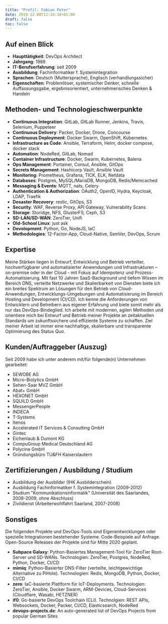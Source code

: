 ```yaml
---
title: "Profil: Fabian Peter"
date: 2019-12-08T11:35:18+01:00
draft: false
toc: false
---
```


## Auf einen Blick
* **Haupttätigkeit**: DevOps Architect
* **Jahrgang**: 1988
* **IT-Berufserfahrung**: seit 2009
* **Ausbildung**: Fachinformatiker f. Systemintegration
* **Sprachen**: Deutsch (Muttersprache), Englisch (verhandlungssicher)
* **Eigenschaften**: Problemlöser, systemischer Denker, schnelle Auffassungsgabe, ergebnisorientiert, unternehmerisches
Denken & Handeln

## Methoden- und Technologieschwerpunkte
* **Continuous Integration**: GitLab, GitLab Runner, Jenkins, Travis, Selenium, Puppeteer
* **Continuous Delivery**: Packer, Docker, Drone, Concourse
* **Continuous Deployment**: Docker Swarm, OpenShift, Kubernetes
* **Infrastructure as Code**: Ansible, Terraform, Helm, docker compose, docker stack
* **Automation**: NodeRed, GitLab, Nomad
* **Container Infrastructure**: Docker, Swarm, Kubernetes, Balena
* **Ops Management**: Portainer, Consul, Ansible, GitOps
* **Secrets Management**: Hashicorp Vault, Ansible Vault
* **Monitoring**: Prometheus, Grafana, TICK, ELK, Netdata
* **Databases**: Postgres, MySQL/MariaDB, MongoDB, Redis/Memcached
* **Messaging & Events**: MQTT, nats, Celery
* **Authentication & Authorization**: OAuth2, OpenID, Hydra, Keycloak, LDAP, Traefik
* **Desaster Recovery**: restic, GitOps, S3
* **Security**: WAF, Reverse Proxy, API Gateway, Vulnerability Scans
* **Storage**: Storidge, NFS, GlusterFS, Ceph, S3
* **SD-LAN/SD-WAN**: ZeroTier, Unifi
* **Old-School Linux**: just ask
* **Devolopment**: Python, Go, NodeJS, IaC
* **Methodologies**: 12-Factor-App, Cloud-Native, SemVer, DevOps, Scrum

## Expertise
Meine Stärken liegen in Entwurf, Entwicklung und Betrieb verteilter, hochverfügbarer und automatisierter Anwendungen und Infrastrukturen – on-premise oder in der Cloud - mit Fokus auf Idempotenz und Prozess-Automatisierung. Mit fast 10 Jahren SaaS-Background und tiefem Wissen im Bereich DNS, verteilte Netzwerke und Skalierbarkeit von Diensten biete ich ein breites Spektrum an Lösungen für den Betrieb von Cloud-Anwendungen, Entwicklungs-Umgebungen und Automatisierung im Bereich Hosting und Development (CI/CD). Ich kenne die Anforderungen von Entwicklern und Betreibern aus eigener Erfahrung und biete somit mehr als nur das DevOps-Bindeglied. Ich arbeite mit modernen, agilen Methoden und orientiere mich bei Entwurf und Betrieb meiner Projekte an zeitaktuellen Standards um zukunftssichere und effiziente Systeme zu schaffen. Ziel meiner Arbeit ist immer eine nachhaltige, skalierbare und transparente Optimierung des Status Quo.

## Kunden/Auftraggeber (Auszug)
Seit 2009 habe ich unter anderem mit/für folgende(n) Unternehmen gearbeitet:
* SEWOBE AG
* Micro-Biolytics GmbH
* Sehen-Saar MVZ GmbH
* Abat+ GmbH
* HEXONET GmbH
* SQUILD GmbH
* MessengerPeople
* INDECA
* T-Systems
* Itenos
* Accelerated IT Services & Consulting GmbH
* Gintec
* Eichenlaub & Dumont KG
* CompuGroup Medical Deutschland AG
* Polycine GmbH
* Gründungsbüro TU&FH Kaiserslautern

<!--
For you, DevOps is not just a buzzword. You are both a hands-on person with a "get it done" attitude as well as someone with the bigger IT infrastructure picture in mind. You know your way around Infrastructure Automation, Site Reliability Engineering and Continuous Delivery.
-->


## Zertifizierungen / Ausbildung / Studium
* Ausbildung der Ausbilder (IHK Ausbilderschein)
* Ausbildung Fachinformatiker f. Systemintegration (2009-2012)
* Studium "Kommunikationsinformatik" (Universität des Saarlandes, 2008-2009, ohne Abschluss)
* Zivildienst (Arbeiterwohlfahrt Saarland, 2007-2008)

## Sonstiges
Die folgenden Projekte und DevOps-Tools sind Eigenentwicklungen oder spezielle Integrationen bestehender Systeme. Code-Beispiele auf Anfrage. Open-Source Releases der Projekte sind für Mitte 2020 geplant.

* **Subpace Galaxy**: Python-Basiertes Management-Tool für ZeroTier Root- Server und SD-WANs. Technologien: ZeroTier, Postgres, NodeRed, Python, Docker, CI/CD
* **mimiq**: Python-Basierter DNS-Filter (verteilte, leichtgewichtige Alternative zu PiHole). Technologien: Redis, MongoDB, Python, Docker, CI/CD
* **zero**: IaC-basierte Plattform für IoT-Deployments. Technologien: ZeroTier, Ansible, Docker Swarm, ARM-Devices, Cloud-Services (Cloudflare, Wasabi, HETZNER)
* **if0**: Go-basierte DevOps Toolchain (CLI). Technolgien: REST APIs, Websockets, Docker, Packer, CI/CD, Elasticsearch, NodeRed
* **devops-projects.de**: An auto-generated list of DevOps Projects from popular German Sites
